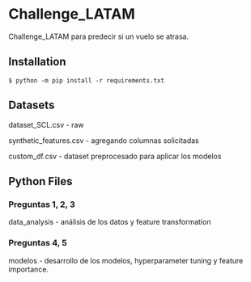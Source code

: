 # Challenge_LATAM

Challenge_LATAM para predecir si un vuelo se atrasa. 

## Installation

```
$ python -m pip install -r requirements.txt
```

## Datasets 

dataset_SCL.csv - raw 

synthetic_features.csv - agregando columnas solicitadas

custom_df.csv - dataset preprocesado para aplicar los modelos

## Python Files

### Preguntas 1, 2, 3
data_analysis - análisis de los datos y feature transformation 

### Preguntas 4, 5
modelos - desarrollo de los modelos, hyperparameter tuning y feature importance.